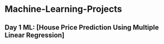 # Machine-Learning-Projects
## Day 1 ML:     [House Price Prediction Using Multiple Linear Regression]
